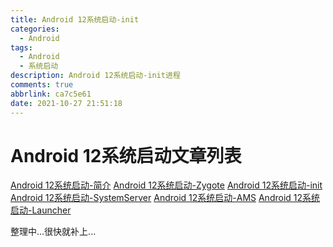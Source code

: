 ```yaml
---
title: Android 12系统启动-init
categories:
  - Android
tags:
  - Android
  - 系统启动
description: Android 12系统启动-init进程
comments: true
abbrlink: ca7c5e61
date: 2021-10-27 21:51:18
---
```

<!--more-->
<meta name="referrer" content="no-referrer"/>


# Android 12系统启动文章列表
[Android 12系统启动-简介](https://journeyos.github.io/archives/68a972b0.html)
[Android 12系统启动-Zygote](https://journeyos.github.io/archives/6049d7b6.html)
[Android 12系统启动-init](https://journeyos.github.io/archives/ca7c5e61.html)
[Android 12系统启动-SystemServer](https://journeyos.github.io/archives/1acbe70b.html)
[Android 12系统启动-AMS](https://journeyos.github.io/archives/49ff48d4.html)
[Android 12系统启动-Launcher](https://journeyos.github.io/archives/d6edba4e.html)


整理中...很快就补上...